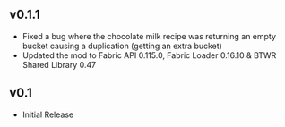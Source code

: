 ## v0.1.1
+ Fixed a bug where the chocolate milk recipe was returning an empty bucket causing a duplication (getting an extra bucket)
+ Updated the mod to Fabric API 0.115.0, Fabric Loader 0.16.10 & BTWR Shared Library 0.47

## v0.1
+ Initial Release